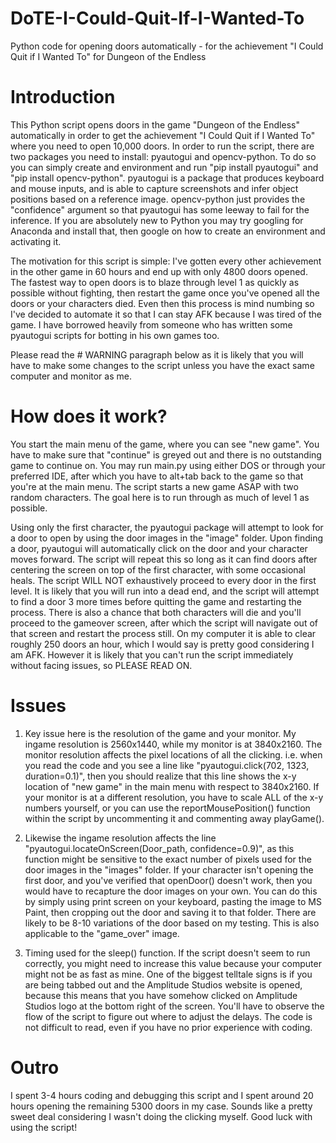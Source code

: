 # DoTE-I-Could-Quit-If-I-Wanted-To
Python code for opening doors automatically - for the achievement "I Could Quit if I Wanted To" for Dungeon of the Endless

# Introduction
This Python script opens doors in the game "Dungeon of the Endless" automatically in order to get the achievement "I Could Quit if I Wanted To" where you need to open 10,000 doors. In order to run the script, there are two packages you need to install: pyautogui and opencv-python. To do so you can simply create and environment and run "pip install pyautogui" and "pip install opencv-python". pyautogui is a package that produces keyboard and mouse inputs, and is able to capture screenshots and infer object positions based on a reference image. opencv-python just provides the "confidence" argument so that pyautogui has some leeway to fail for the inference. If you are absolutely new to Python you may try googling for Anaconda and install that, then google on how to create an environment and activating it.

The motivation for this script is simple: I've gotten every other achievement in the other game in 60 hours and end up with only 4800 doors opened. The fastest way to open doors is to blaze through level 1 as quickly as possible without fighting, then restart the game once you've opened all the doors or your characters died. Even then this process is mind numbing so I've decided to automate it so that I can stay AFK because I was tired of the game. I have borrowed heavily from someone who has written some pyautogui scripts for botting in his own games too.

Please read the # WARNING paragraph below as it is likely that you will have to make some changes to the script unless you have the exact same computer and monitor as me. 

# How does it work?
You start the main menu of the game, where you can see "new game". You have to make sure that "continue" is greyed out and there is no outstanding game to continue on. You may run main.py using either DOS or through your preferred IDE, after which you have to alt+tab back to the game so that you're at the main menu. The script starts a new game ASAP with two random characters. The goal here is to run through as much of level 1 as possible. 

Using only the first character, the pyautogui package will attempt to look for a door to open by using the door images in the "image" folder. Upon finding a door, pyautogui will automatically click on the door and your character moves forward. The script will repeat this so long as it can find doors after centering the screen on top of the first character, with some occasional heals. The script WILL NOT exhaustively proceed to every door in the first level. It is likely that you will run into a dead end, and the script will attempt to find a door 3 more times before quitting the game and restarting the process. There is also a chance that both characters will die and you'll proceed to the gameover screen, after which the script will navigate out of that screen and restart the process still. On my computer it is able to clear roughly 250 doors an hour, which I would say is pretty good considering I am AFK. However it is likely that you can't run the script immediately without facing issues, so PLEASE READ ON.

# Issues
1) Key issue here is the resolution of the game and your monitor. My ingame resolution is 2560x1440, while my monitor is at 3840x2160. The monitor resolution affects the pixel locations of all the clicking. i.e. when you read the code and you see a line like "pyautogui.click(702, 1323, duration=0.1)", then you should realize that this line shows the x-y location of "new game" in the main menu with respect to 3840x2160. If your monitor is at a different resolution, you have to scale ALL of the x-y numbers yourself, or you can use the reportMousePosition() function within the script by uncommenting it and commenting away playGame().
  
2) Likewise the ingame resolution affects the line "pyautogui.locateOnScreen(Door_path, confidence=0.9)", as this function might be sensitive to the exact number of pixels used for the door images in the "images" folder. If your character isn't opening the first door, and you've verified that openDoor() doesn't work, then you would have to recapture the door images on your own. You can do this by simply using print screen on your keyboard, pasting the image to MS Paint, then cropping out the door and saving it to that folder. There are likely to be 8-10 variations of the door based on my testing. This is also applicable to the "game_over" image.

3) Timing used for the sleep() function. If the script doesn't seem to run correctly, you might need to increase this value because your computer might not be as fast as mine. One of the biggest telltale signs is if you are being tabbed out and the Amplitude Studios website is opened, because this means that you have somehow clicked on Amplitude Studios logo at the bottom right of the screen. You'll have to observe the flow of the script to figure out where to adjust the delays. The code is not difficult to read, even if you have no prior experience with coding.

# Outro
I spent 3-4 hours coding and debugging this script and I spent around 20 hours opening the remaining 5300 doors in my case. Sounds like a pretty sweet deal considering I wasn't doing the clicking myself. Good luck with using the script!
